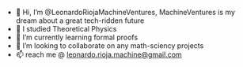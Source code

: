 - 👋 Hi, I’m @LeonardoRiojaMachineVentures, MachineVentures is my dream about a great tech-ridden future
- 👀 I studied Theoretical Physics
- 🌱 I’m currently learning formal proofs
- 💞️ I’m looking to collaborate on any math-sciency projects
- 📫 reach me @ leonardo.rioja.machine@gmail.com
